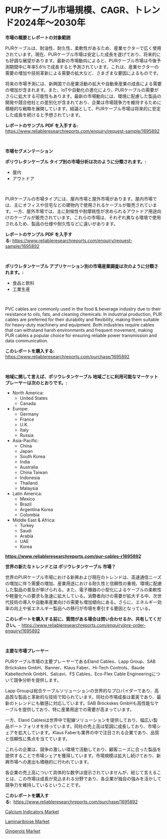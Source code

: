 <p><h1>PURケーブル市場規模、CAGR、トレンド2024年〜2030年</h1></p><p><strong>市場の概要とレポートの対象範囲</strong></p>
<p><p>PURケーブルは、耐油性、耐久性、柔軟性があるため、産業セクターで広く使用されています。現在、PURケーブル市場は安定した成長を遂げており、将来的にも好調な展望があります。最新の市場動向によると、PURケーブル市場は今後予測期間中に年率5.6％で成長すると予測されています。これは、産業セクターの需要の増加や技術革新による需要の拡大など、さまざまな要因によるものです。</p><p>将来の市場予測には、新興国での産業活動の拡大や自動車産業の成長による需要の増加が含まれます。また、IoTや自動化の進化により、PURケーブルの需要がさらに拡大する可能性もあります。最新の市場動向には、環境に配慮した製品の開発や競合他社との差別化が含まれており、企業は市場競争力を維持するために積極的な戦略を展開しています。結論として、PURケーブル市場は将来的に安定した成長を続けると予想されています。</p></p>
<p><strong>レポートのサンプル PDF を入手する:</strong> <a href="https://www.reliableresearchreports.com/enquiry/request-sample/1695892">https://www.reliableresearchreports.com/enquiry/request-sample/1695892</a></p>
<p>&nbsp;</p>
<p><strong>市場セグメンテーション</strong></p>
<p><strong>ポリウレタンケーブル タイプ別の市場分析は次のように分類されます。:</strong></p>
<p><ul><li>屋内</li><li>アウトドア</li></ul></p>
<p>&nbsp;</p>
<p><p>PURケーブルの市場タイプには、屋内市場と屋外市場があります。屋内市場では、主にオフィスや住宅などの建物内で使用されるケーブルが販売されています。一方、屋外市場では、主に耐候性や耐摩耗性が求められるアウトドア用途向けのケーブルが販売されています。これらの市場は、それぞれ異なる環境で使用されるため、製品の仕様や耐久性などに違いがあります。</p></p>
<p><strong>レポートのサンプル PDF を入手する:</strong>&nbsp;<a href="https://www.reliableresearchreports.com/enquiry/request-sample/1695892">https://www.reliableresearchreports.com/enquiry/request-sample/1695892</a></p>
<p>&nbsp;</p>
<p><strong> ポリウレタンケーブル アプリケーション別の市場産業調査は次のように分類されます。:</strong></p>
<p><ul><li>食品と飲料</li><li>工業生産</li></ul></p>
<p>&nbsp;</p>
<p><p>PVC cables are commonly used in the food & beverage industry due to their resistance to oils, fats, and cleaning chemicals. In industrial production, PUR cables are preferred for their durability and flexibility, making them suitable for heavy-duty machinery and equipment. Both industries require cables that can withstand harsh environments and frequent movement, making PUR cables a popular choice for ensuring reliable power transmission and data communication.</p></p>
<p><strong>このレポートを購入する:</strong>&nbsp; <a href="https://www.reliableresearchreports.com/purchase/1695892">https://www.reliableresearchreports.com/purchase/1695892</a></p>
<p>&nbsp;</p>
<p><strong>地域に関して言えば、ポリウレタンケーブル 地域ごとに利用可能なマーケットプレーヤーは次のとおりです。:</strong></p>
<p><ul>
    <li>
        North America:
        <ul>
            <li>United States</li>
            <li>Canada</li>
        </ul>
    </li>
    <li>
        Europe:
        <ul>
            <li>Germany</li>
            <li>France</li>
            <li>U.K.</li>
            <li>Italy</li>
            <li>Russia</li>
        </ul>
    </li>
    <li>
        Asia-Pacific:
        <ul>
            <li>China</li>
            <li>Japan</li>
            <li>South Korea</li>
            <li>India</li>
            <li>Australia</li>
            <li>China Taiwan</li>
            <li>Indonesia</li>
            <li>Thailand</li>
            <li>Malaysia</li>
        </ul>
    </li>
    <li>
        Latin America:
        <ul>
            <li>Mexico</li>
            <li>Brazil</li>
            <li>Argentina Korea</li>
            <li>Colombia</li>
        </ul>
    </li>
    <li>
        Middle East & Africa:
        <ul>
            <li>Turkey</li>
            <li>Saudi</li>
            <li>Arabia</li>
            <li>UAE</li>
            <li>Korea</li>
        </ul>
    </li>
    </ul></p>
<p><strong><a href="https://www.reliableresearchreports.com/pur-cables-r1695892">https://www.reliableresearchreports.com/pur-cables-r1695892</a></strong>&nbsp;</p>
<p><strong>世界の新たなトレンドとは ポリウレタンケーブル 市場？</strong></p>
<p><p>世界のPURケーブル市場における新興および現在のトレンドは、高速通信ニーズの増加に伴う需要の増加、産業用途における耐久性と信頼性の重視、環境に配慮した製品の普及が挙げられる。また、電子機器の小型化によるケーブルの柔軟性や軽量化への要求も急速に拡大している。消費者向けの需要が拡大する中、次世代技術の導入や自動車産業向けの需要も増加傾向にある。さらに、エネルギー効率の向上や省エネルギー製品への移行が市場を牽引する要因となっている。</p></p>
<p><strong>このレポートを購入する前に、質問がある場合は問い合わせるか、共有してください。</strong>- <a href="https://www.reliableresearchreports.com/enquiry/pre-order-enquiry/1695892">https://www.reliableresearchreports.com/enquiry/pre-order-enquiry/1695892</a></p>
<p>&nbsp;</p>
<p><strong>主要な市場プレーヤー</strong></p>
<p><p>PURケーブル市場の主要プレーヤーであるEland Cables、Lapp Group、SAB Bröckskes GmbH、Banner、Klaus Faber、Hi-Tech Controls、Baude Kabeltechnik GmbH、Salcavi、FS Cables、Eco-Flex Cable Engineeringについて競争分析を提供します。</p><p>Lapp Groupは総合ケーブルソリューションの世界的なプロバイダーであり、高品質な製品と革新的な技術で知られています。同社の市場成長は着実であり、最新のトレンドにも敏感に対応しています。SAB Bröckskes GmbHも高性能なケーブルを提供しており、特に産業用途での需要が高まっています。</p><p>一方、Eland Cablesは世界中で配線ソリューションを提供しており、幅広い製品ポートフォリオを持っています。同社の売上高は堅調に成長しており、市場シェアを拡大しています。Klaus Faberも業界の中で注目される企業であり、品質と信頼性に焦点を当てています。</p><p>これらの企業は、競争の激しい環境で活動しており、顧客ニーズに合った製品を提供することで市場シェアを獲得しています。市場規模は拡大し続けており、新興市場への進出も積極的に行われています。</p><p>各企業の売上高について具体的な数字は提示されていませんが、総じて言えることは、この市場は成長が見込まれる分野であり、各企業が独自の強みを活かして競争力を維持しているということです。</p></p>
<p><strong>このレポートを購入する:</strong>&nbsp;&nbsp;<a href="https://www.reliableresearchreports.com/purchase/1695892">https://www.reliableresearchreports.com/purchase/1695892</a></p>
<p><p><a href="https://www.linkedin.com/pulse/calcium-indicators-market-growth-trends-covid-19-impact-forecasts-kmhfe?trackingId=kSksoHTF5Rxup2Y%2F2ETVFQ%3D%3D">Calcium Indicators Market</a></p><p><a href="https://www.linkedin.com/pulse/laminaribiose-market-size-share-amp-trends-analysis-report-application-maiwe?trackingId=2s2Ls%2FM%2Fs9pXQMMeIWEbsA%3D%3D">Laminaribiose Market</a></p><p><a href="https://www.linkedin.com/pulse/gingerols-market-analysis-size-global-industry-overview-segmentation-x6abe?trackingId=2Io5Bi%2FKJqMb7015hXrX1g%3D%3D">Gingerols Market</a></p></p>